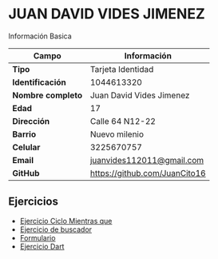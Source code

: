 # JUAN DAVID VIDES JIMENEZ
Información Basica

| Campo | Información |
| --- | --- |
| **Tipo** | Tarjeta Identidad|
| **Identificación** | 1044613320 |
| **Nombre completo** | Juan David Vides Jimenez  |
| **Edad** | 17 |
| **Dirección** | Calle 64 N12-22 |
| **Barrio** | Nuevo milenio |
| **Celular** | 3225670757 |
| **Email** | juanvides112011@gmail.com |
| **GitHub** | https://github.com/JuanCito16 |

## Ejercicios
- [Ejercicio Ciclo Mientras que](ejercicio.md)
- [Ejercicio de buscador](ejercicio2.md)
- [Formulario](juan_vides\formulario\tablaformu.md)
- [Ejercicio Dart](ejercicio3.md)
